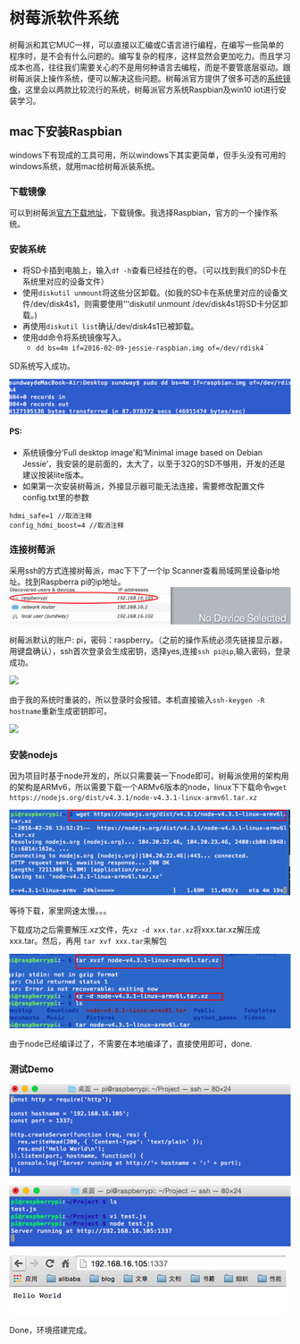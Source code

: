# 树莓派软件系统
树莓派和其它MUC一样，可以直接以汇编或C语言进行编程，在编写一些简单的程序时，是不会有什么问题的。编写复杂的程序，这样显然会更加吃力。而且学习成本也高，往往我们需要关心的不是用何种语言去编程，而是不要管底层驱动。跟树莓派装上操作系统，便可以解决这些问题。树莓派官方提供了很多可选的[系统镜像](https://www.raspberrypi.org/downloads/)，这里会以两款比较流行的系统，树莓派官方系统Raspbian及win10 iot进行安装学习。

## mac下安装Raspbian

windows下有现成的工具可用，所以windows下其实更简单，但手头没有可用的windows系统，就用mac给树莓派装系统。
### 下载镜像
可以到树莓派[官方下载地址](https://www.raspberrypi.org/downloads/)，下载镜像。我选择Raspbian，官方的一个操作系统。
### 安装系统
* 将SD卡插到电脑上，输入```df -h```查看已经挂在的卷。（可以找到我们的SD卡在系统里对应的设备文件）
* 使用```diskutil unmount```将这些分区卸载。(如我的SD卡在系统里对应的设备文件/dev/disk4s1，则需要使用‘’‘diskutil unmount /dev/disk4s1将SD卡分区卸载。)
* 再使用```diskutil list```确认/dev/disk4s1已被卸载。
* 使用dd命令将系统镜像写入。
  * ```dd bs=4m if=2016-02-09-jessie-raspbian.img of=/dev/rdisk4｀```

SD系统写入成功。

![](../../imgs/1.2-0.png)

#### PS:

* 系统镜像分‘Full desktop image’和‘Minimal image based on Debian Jessie’，我安装的是前面的，太大了，以至于32G的SD不够用，开发的还是建议按装lite版本。
* 如果第一次安装树莓派，外接显示器可能无法连接，需要修改配置文件config.txt里的参数

```
hdmi_safe=1 //取消注释
config_hdmi_boost=4 //取消注释
``` 
### 连接树莓派
采用ssh的方式连接树莓派，mac下下了一个Ip Scanner查看局域网里设备ip地址。找到Raspberra pi的ip地址。
![](../../imgs/1.2-1.png)

树莓派默认的账户: pi，密码：raspberry。（之前的操作系统必须先链接显示器，用键盘确认），ssh首次登录会生成密钥，选择yes,连接```ssh pi@ip```,输入密码，登录成功。

![](https://img.alicdn.com/tps/TB1fD.MLFXXXXaFXpXXXXXXXXXX-564-155.png)

由于我的系统时重装的，所以登录时会报错。本机直接输入```ssh-keygen -R hostname```重新生成密钥即可。

![](https://gw.alicdn.com/tps/TB1RsZSLFXXXXa5XXXXXXXXXXXX-564-364.png)

### 安装nodejs
因为项目时基于node开发的，所以只需要装一下node即可。树莓派使用的架构用的架构是ARMv6，所以需要下载一个ARMv6版本的node，linux下下载命令``` wget https://nodejs.org/dist/v4.3.1/node-v4.3.1-linux-armv6l.tar.xz ```

![](../../imgs/1.2-4.png)

等待下载，家里网速太慢。。。

下载成功之后需要解压.xz文件，先```xz -d xxx.tar.xz```将xxx.tar.xz解压成xxx.tar。然后，再用 ```tar xvf xxx.tar```来解包

![](../../imgs/1.2-3.png)

由于node已经编译过了，不需要在本地编译了，直接使用即可，done.

### 测试Demo

![](../../imgs/1.2-5.png)

![](../../imgs/1.2-6.png)

![](../../imgs/1.2-7.png)

Done，环境搭建完成。